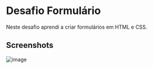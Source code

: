 
# Desafio Formulário

Neste desafio aprendi a criar formulários em HTML e CSS.



## Screenshots

![image](https://github.com/user-attachments/assets/6cfd3743-3455-436c-8384-ff870d81d542)


